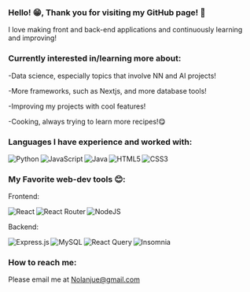 ### Hello! 😁, Thank you for visiting my GitHub page! 👋

I love making front and back-end applications and continuously learning and improving!



### Currently interested in/learning more about:

-Data science, especially topics that involve NN and AI projects!

-More frameworks, such as Nextjs,  and more database tools!

-Improving my projects with cool features!

-Cooking, always trying to learn more recipes!😋



### Languages I have experience and worked with:

<img  align = 'left' alt = 'Python' src = 'https://img.shields.io/badge/python-3670A0?style=for-the-badge&logo=python&logoColor=ffdd54' />
<img align = 'left'  alt ='JavaScript' src = 'https://img.shields.io/badge/javascript-%23323330.svg?style=for-the-badge&logo=javascript&logoColor=%23F7DF1E' />
<img align = 'left' alt = 'Java' src = 'https://img.shields.io/badge/java-%23ED8B00.svg?style=for-the-badge&logo=openjdk&logoColor=white'/>
<img align = 'left' alt ='HTML5' src = 'https://img.shields.io/badge/html5-%23E34F26.svg?style=for-the-badge&logo=html5&logoColor=white' />
<img  alt = 'CSS3' src = 'https://img.shields.io/badge/css3-%231572B6.svg?style=for-the-badge&logo=css3&logoColor=white' />


### My Favorite web-dev tools 😊:

Frontend:

<img align= 'left' alt = 'React' src = 'https://img.shields.io/badge/react-%2320232a.svg?style=for-the-badge&logo=react&logoColor=%2361DAFB' />
<img align = 'left' alt = 'React Router' src = 'https://img.shields.io/badge/React_Router-CA4245?style=for-the-badge&logo=react-router&logoColor=white' />
<img  alt = 'NodeJS' src = 'https://img.shields.io/badge/node.js-6DA55F?style=for-the-badge&logo=node.js&logoColor=white' />

Backend:

<img align = 'left' alt = 'Express.js' src = 'https://img.shields.io/badge/express.js-%23404d59.svg?style=for-the-badge&logo=express&logoColor=%2361DAFB' />
<img align = 'left' alt = 'MySQL' src = 'https://img.shields.io/badge/mysql-%2300f.svg?style=for-the-badge&logo=mysql&logoColor=white' />
<img align = 'left' alt = 'React Query' src = 'https://img.shields.io/badge/-React%20Query-FF4154?style=for-the-badge&logo=react%20query&logoColor=white' />
<img  alt = 'Insomnia' src = 'https://img.shields.io/badge/Insomnia-black?style=for-the-badge&logo=insomnia&logoColor=5849BE' />


### How to reach me:
Please email me at Nolanjue@gmail.com
<!--
**Nolanjue/Nolanjue** is a ✨ _special_ ✨ repository because its `README.md` (this file) appears on your GitHub profile.

Here are some ideas to get you started:

- 🔭 I’m currently working ...
- 🌱 I’m currently learning ...
- 👯 I’m looking to collaborate on ...
- 🤔 I’m looking for help with ...
- 💬 Ask me about ...
- 📫 How to reach me: ...
- 😄 Pronouns: ...
- ⚡ Fun fact: ...
-->
